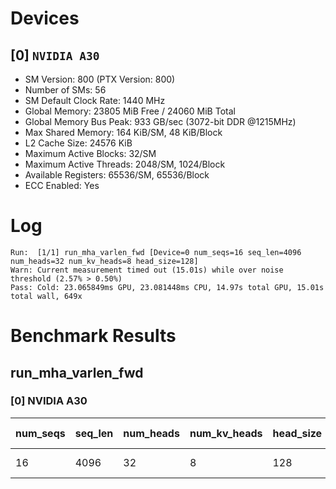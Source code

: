 # Devices

## [0] `NVIDIA A30`
* SM Version: 800 (PTX Version: 800)
* Number of SMs: 56
* SM Default Clock Rate: 1440 MHz
* Global Memory: 23805 MiB Free / 24060 MiB Total
* Global Memory Bus Peak: 933 GB/sec (3072-bit DDR @1215MHz)
* Max Shared Memory: 164 KiB/SM, 48 KiB/Block
* L2 Cache Size: 24576 KiB
* Maximum Active Blocks: 32/SM
* Maximum Active Threads: 2048/SM, 1024/Block
* Available Registers: 65536/SM, 65536/Block
* ECC Enabled: Yes

# Log

```
Run:  [1/1] run_mha_varlen_fwd [Device=0 num_seqs=16 seq_len=4096 num_heads=32 num_kv_heads=8 head_size=128]
Warn: Current measurement timed out (15.01s) while over noise threshold (2.57% > 0.50%)
Pass: Cold: 23.065849ms GPU, 23.081448ms CPU, 14.97s total GPU, 15.01s total wall, 649x 
```

# Benchmark Results

## run_mha_varlen_fwd

### [0] NVIDIA A30

| num_seqs | seq_len | num_heads | num_kv_heads | head_size | Memory Reads | Memory Writes | Memory Usage | Tokens | Samples | CPU Time  | Noise | GPU Time  | Noise | Elem/s | GlobalMem BW | BWUtil |
|----------|---------|-----------|--------------|-----------|--------------|---------------|--------------|--------|---------|-----------|-------|-----------|-------|--------|--------------|--------|
|       16 |    4096 |        32 |            8 |       128 |  768.000 MiB |   512.000 MiB |         1280 |  65536 |    649x | 23.081 ms | 2.71% | 23.066 ms | 2.57% | 2.841M |  58.189 GB/s |  6.24% |
